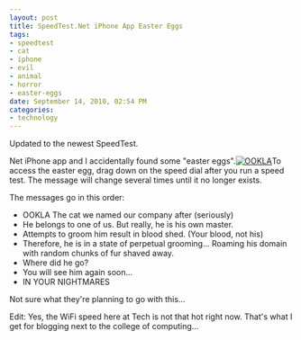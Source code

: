 ```yaml
--- 
layout: post
title: SpeedTest.Net iPhone App Easter Eggs
tags: 
- speedtest
- cat
- iphone
- evil
- animal
- horror
- easter-eggs
date: September 14, 2010, 02:54 PM
categories: 
- technology
---
```

Updated to the newest SpeedTest.

Net iPhone app and I accidentally found some "easter eggs".[![](http://www.tanner-smith.com/wp-content/uploads/2010/09/Mobile-Photo-Sep-14-2010-2-48-25-PM-200x300.jpg "OOKLA")](http://www.tanner-smith.com/wp-content/uploads/2010/09/Mobile-Photo-Sep-14-2010-2-48-25-PM.jpg)To access the easter egg, drag down on the speed dial after you run a speed test. The message will change several times until it no longer exists.

The messages go in this order:
- OOKLA The cat we named our company after (seriously)
- He belongs to one of us. But really, he is his own master.
- Attempts to groom him result in blood shed. (Your blood, not his)
- Therefore, he is in a state of perpetual grooming... Roaming his domain with random chunks of fur shaved away.
- Where did he go?
- You will see him again soon...
- IN YOUR NIGHTMARES

Not sure what they're planning to go with this...

Edit: Yes, the WiFi speed here at Tech is not that hot right now. That's what I get for blogging next to the college of computing...
